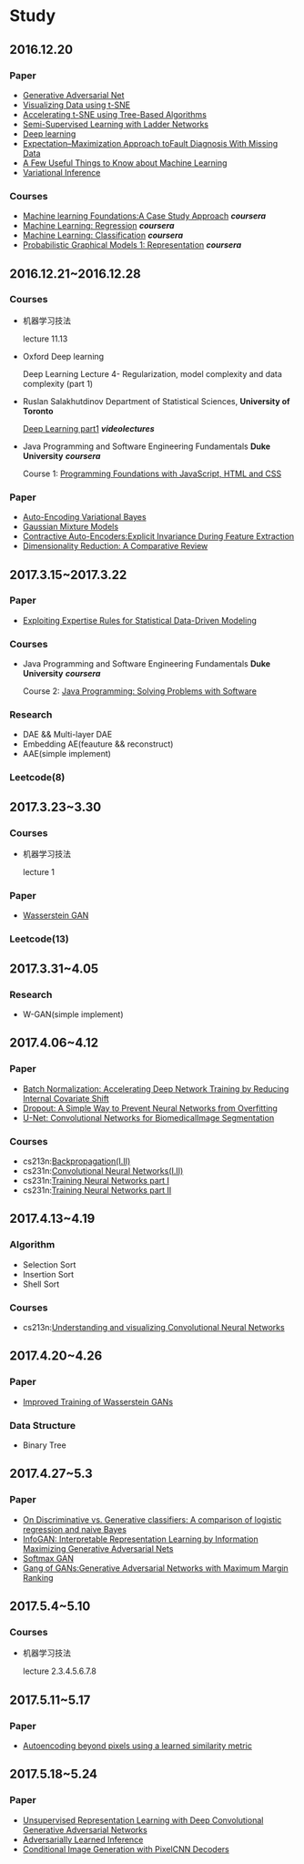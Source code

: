 # Study
## 2016.12.20
### Paper
* [Generative Adversarial Net](https://arxiv.org/abs/1406.2661)
* [Visualizing Data using t-SNE](https://lvdmaaten.github.io/publications/papers/JMLR_2008.pdf)
* [Accelerating t-SNE using Tree-Based Algorithms](http://www.jmlr.org/papers/v15/vandermaaten14a.html)
* [Semi-Supervised Learning with Ladder Networks](https://papers.nips.cc/paper/5947-semi-supervised-learning-with-ladder-networks)
* [Deep learning](http://www.nature.com/nature/journal/v521/n7553/full/nature14539.html)
* [Expectation–Maximization Approach toFault Diagnosis With Missing Data](http://ieeexplore.ieee.org/document/6850032/?arnumber=6850032&tag=1)
* [A Few Useful Things to Know about Machine Learning](https://homes.cs.washington.edu/~pedrod/papers/cacm12.pdf)
* [Variational Inference](https://www.cs.princeton.edu/courses/archive/fall11/cos597C/lectures/variational-inference-i.pdf)
### Courses
* [Machine learning Foundations:A Case Study Approach](https://www.coursera.org/learn/ml-foundations/home/welcome)  ***coursera***
* [Machine Learning: Regression](https://www.coursera.org/learn/ml-regression/home)  ***coursera***
* [Machine Learning: Classification](https://www.coursera.org/learn/ml-classification/home)  ***coursera***
* [Probabilistic Graphical Models 1: Representation](https://www.coursera.org/learn/probabilistic-graphical-models/home/welcome)  ***coursera***
## 2016.12.21~2016.12.28
### Courses
* 机器学习技法
    
  lecture 11.13
* Oxford Deep learning 

    Deep Learning Lecture 4- Regularization, model complexity and data complexity (part 1)
    
* Ruslan Salakhutdinov Department of Statistical Sciences, **University of Toronto** 

  [Deep Learning part1](http://videolectures.net/kdd2014_salakhutdinov_deep_learning/) ***videolectures*** 
* Java Programming and Software Engineering Fundamentals **Duke University** ***coursera***

  Course 1: [Programming Foundations with JavaScript, HTML and CSS](https://www.coursera.org/learn/duke-programming-web/home/welcome)

### Paper
* [Auto-Encoding Variational Bayes](https://arxiv.org/abs/1312.6114)
* [Gaussian Mixture Models](http://www.ee.iisc.ac.in/people/faculty/prasantg/downloads/GMM_Tutorial_Reynolds.pdf)
* [Contractive Auto-Encoders:Explicit Invariance During Feature Extraction](http://machinelearning.wustl.edu/mlpapers/paper_files/ICML2011Rifai_455.pdf)
* [Dimensionality Reduction: A Comparative Review](https://www.tilburguniversity.edu/upload/59afb3b8-21a5-4c78-8eb3-6510597382db_TR2009005.pdf)

## 2017.3.15~2017.3.22
### Paper
* [Exploiting Expertise Rules for Statistical Data-Driven Modeling](https://www.google.com)
### Courses
* Java Programming and Software Engineering Fundamentals **Duke University** ***coursera***

  Course 2: [Java Programming: Solving Problems with Software](https://www.coursera.org/learn/java-programming/home/welcome)
### Research
* DAE && Multi-layer DAE
* Embedding AE(feauture && reconstruct)
* AAE(simple implement)
### Leetcode(8)

## 2017.3.23~3.30
### Courses
* 机器学习技法

  lecture 1

### Paper
* [Wasserstein GAN](https://arxiv.org/abs/1701.07875)

### Leetcode(13)

## 2017.3.31~4.05
### Research 
* W-GAN(simple implement)
## 2017.4.06~4.12
### Paper
* [Batch Normalization: Accelerating Deep Network Training by Reducing Internal Covariate Shift](https://arxiv.org/pdf/1502.03167.pdf)
* [Dropout: A Simple Way to Prevent Neural Networks from Overfitting](https://www.cs.toronto.edu/~hinton/absps/JMLRdropout.pdf)
* [U-Net: Convolutional Networks for BiomedicalImage Segmentation](https://arxiv.org/pdf/1505.04597.pdf)

### Courses
* cs213n:[Backpropagation(I.II)](http://study.163.com/course/courseMain.htm?courseId=1003223001)
* cs231n:[Convolutional Neural Networks(I.II)](http://study.163.com/course/courseMain.htm?courseId=1003223001)
* cs231n:[Training Neural Networks part I](http://study.163.com/course/courseMain.htm?courseId=1003223001)
* cs231n:[Training Neural Networks part II](http://study.163.com/course/courseMain.htm?courseId=1003223001)
## 2017.4.13~4.19
### Algorithm
* Selection Sort
* Insertion Sort
* Shell Sort
### Courses
* cs213n:[Understanding and visualizing Convolutional Neural Networks](http://study.163.com/course/courseMain.htm?courseId=1003223001)
## 2017.4.20~4.26
### Paper
* [Improved Training of Wasserstein GANs](https://arxiv.org/abs/1704.00028)
### Data Structure
* Binary Tree
## 2017.4.27~5.3
### Paper
* [On Discriminative vs. Generative classifiers: A comparison of logistic regression and naive Bayes](https://papers.nips.cc/paper/2020-on-discriminative-vs-generative-classifiers-a-comparison-of-logistic-regression-and-naive-bayes.pdf)
* [InfoGAN: Interpretable Representation Learning by Information Maximizing Generative Adversarial Nets](https://arxiv.org/abs/1606.03657)
* [Softmax GAN](https://arxiv.org/abs/1704.06191)
* [Gang of GANs:Generative Adversarial Networks with Maximum Margin Ranking](https://arxiv.org/abs/1704.04865)
## 2017.5.4~5.10
### Courses
* 机器学习技法

  lecture 2.3.4.5.6.7.8
## 2017.5.11~5.17
### Paper
* [Autoencoding beyond pixels using a learned similarity metric](https://arxiv.org/pdf/1512.09300.pdf)
## 2017.5.18~5.24
### Paper
* [Unsupervised Representation Learning with Deep Convolutional Generative Adversarial Networks](https://arxiv.org/pdf/1511.06434.pdf)
* [Adversarially Learned Inference](https://arxiv.org/pdf/1606.00704.pdf)
* [Conditional Image Generation with PixelCNN Decoders](https://arxiv.org/pdf/1606.05328.pdf)


 